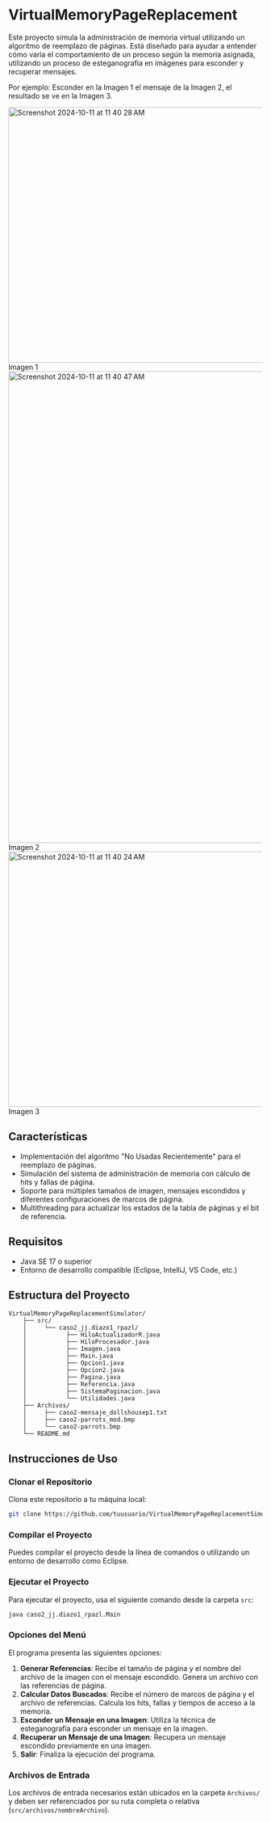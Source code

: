 # VirtualMemoryPageReplacement

Este proyecto simula la administración de memoria virtual utilizando un algoritmo de reemplazo de páginas. Está diseñado para ayudar a entender cómo varía el comportamiento de un proceso según la memoria asignada, utilizando un proceso de esteganografía en imágenes para esconder y recuperar mensajes.

Por ejemplo: Esconder en la Imagen 1 el mensaje de la Imagen 2, el resultado se ve en la Imagen 3.

<img width="506" alt="Screenshot 2024-10-11 at 11 40 28 AM" src="https://github.com/user-attachments/assets/b0b2c7bb-a001-4a8e-9b7f-705c9e014f91">
Imagen 1

<img width="934" alt="Screenshot 2024-10-11 at 11 40 47 AM" src="https://github.com/user-attachments/assets/28b626e7-52e2-4ac7-ac09-d20e3a24c226">
Imagen 2

<img width="506" alt="Screenshot 2024-10-11 at 11 40 24 AM" src="https://github.com/user-attachments/assets/9984f62c-09ef-4852-91ca-3b3b63b3b417">
Imagen 3

## Características

- Implementación del algoritmo "No Usadas Recientemente" para el reemplazo de páginas.
- Simulación del sistema de administración de memoria con cálculo de hits y fallas de página.
- Soporte para múltiples tamaños de imagen, mensajes escondidos y diferentes configuraciones de marcos de página.
- Multithreading para actualizar los estados de la tabla de páginas y el bit de referencia.

## Requisitos

- Java SE 17 o superior
- Entorno de desarrollo compatible (Eclipse, IntelliJ, VS Code, etc.)

## Estructura del Proyecto

```
VirtualMemoryPageReplacementSimulator/
    ├── src/
    │     └── caso2_jj.diazo1_rpazl/
    │           ├── HiloActualizadorR.java
    │           ├── HiloProcesador.java
    │           ├── Imagen.java
    │           ├── Main.java
    │           ├── Opcion1.java
    │           ├── Opcion2.java
    │           ├── Pagina.java
    │           ├── Referencia.java
    │           ├── SistemaPaginacion.java
    │           └── Utilidades.java
    ├── Archivos/
    │     ├── caso2-mensaje_dollshousep1.txt
    │     ├── caso2-parrots_mod.bmp
    │     └── caso2-parrots.bmp
    └── README.md
```

## Instrucciones de Uso

### Clonar el Repositorio

Clona este repositorio a tu máquina local:

```sh
git clone https://github.com/tuusuario/VirtualMemoryPageReplacementSimulator.git
```

### Compilar el Proyecto

Puedes compilar el proyecto desde la línea de comandos o utilizando un entorno de desarrollo como Eclipse.

### Ejecutar el Proyecto

Para ejecutar el proyecto, usa el siguiente comando desde la carpeta `src`:

```sh
java caso2_jj.diazo1_rpazl.Main
```

### Opciones del Menú

El programa presenta las siguientes opciones:

1. **Generar Referencias**: Recibe el tamaño de página y el nombre del archivo de la imagen con el mensaje escondido. Genera un archivo con las referencias de página.
2. **Calcular Datos Buscados**: Recibe el número de marcos de página y el archivo de referencias. Calcula los hits, fallas y tiempos de acceso a la memoria.
3. **Esconder un Mensaje en una Imagen**: Utiliza la técnica de esteganografía para esconder un mensaje en la imagen.
4. **Recuperar un Mensaje de una Imagen**: Recupera un mensaje escondido previamente en una imagen.
5. **Salir**: Finaliza la ejecución del programa.

### Archivos de Entrada

Los archivos de entrada necesarios están ubicados en la carpeta `Archivos/` y deben ser referenciados por su ruta completa o relativa (`src/archivos/nombreArchivo`).

